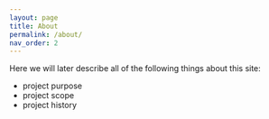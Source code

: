 ```yaml
---
layout: page
title: About
permalink: /about/
nav_order: 2
---
```


Here we will later describe all of the following things about this site:

 * project purpose
 * project scope
 * project history
